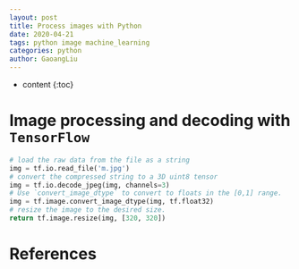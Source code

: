 ```yaml
---
layout: post
title: Process images with Python
date: 2020-04-21
tags: python image machine_learning
categories: python
author: GaoangLiu
---
```

* content
{:toc}


# Image processing and decoding with `TensorFlow`



```python
# load the raw data from the file as a string
img = tf.io.read_file('m.jpg')
# convert the compressed string to a 3D uint8 tensor
img = tf.io.decode_jpeg(img, channels=3)
# Use `convert_image_dtype` to convert to floats in the [0,1] range.
img = tf.image.convert_image_dtype(img, tf.float32)
# resize the image to the desired size.
return tf.image.resize(img, [320, 320])
```


# References 

